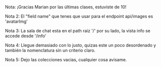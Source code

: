 Nota: ¡Gracias Marian por las últimas clases, estuviste de 10!

Nota 2: El "field name" que tenes que usar para el endpoint api/images es 'avatarImg'

Nota 3: La sala de chat esta en el path raiz '/' por su lado, la vista info se accede desde '/info'

Nota 4: Llegue demasiado con lo justo, quizas este un poco desordenado y también la nomenclatura sin un criterio claro.

Nota 5: Dejo las colecciones vacias, cualquier cosa avisame.
